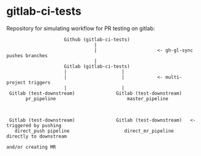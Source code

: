 # gitlab-ci-tests

Repository for simulating workflow for PR testing on gitlab:

                         Github (gitlab-ci-tests)
                                    |
                                    |                      <- gh-gl-sync pushes branches
                                    |
                         Gitlab (gitlab-ci-tests)
                         |                    |
                         |                    |            <- multi-project triggers
                         |                    |
     Gitlab (test-downstream)               Gitlab (test-downstream)
           pr_pipeline                          master_pipeline



     Gitlab (test-downstream)               Gitlab (test-downstream)   <- triggered by pushing
       direct_push pipeline                    direct_mr_pipeline         directly to downstream
                                                                          and/or creating MR
